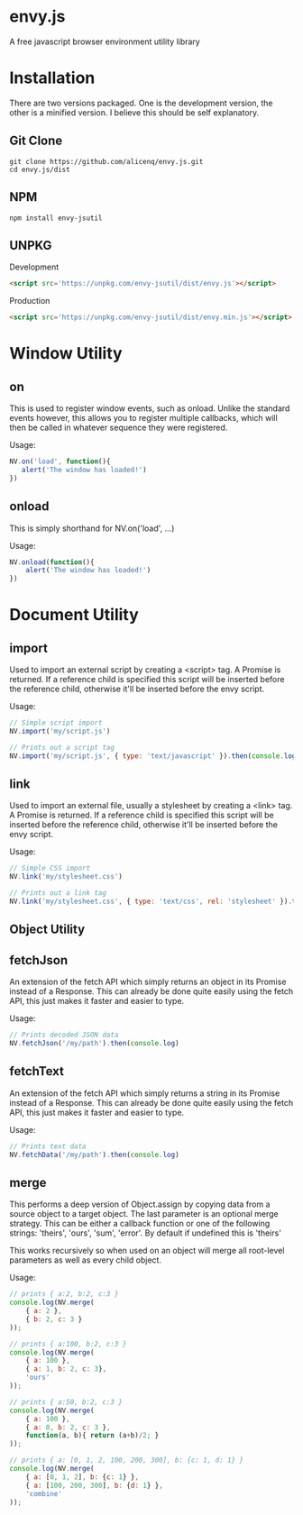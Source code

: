 envy.js
======
A free javascript browser environment utility library

Installation
======
There are two versions packaged. One is the development version, the other is a minified version. I believe this should be self explanatory. 

Git Clone
------
```
git clone https://github.com/alicenq/envy.js.git
cd envy.js/dist
```

NPM
------
`npm install envy-jsutil`



UNPKG
------

Development
```html
<script src='https://unpkg.com/envy-jsutil/dist/envy.js'></script>
```


Production
```html
<script src='https://unpkg.com/envy-jsutil/dist/envy.min.js'></script>
```



Window Utility
======

on
------
This is used to register window events, such as onload. Unlike the standard events however, this allows you to register multiple callbacks, which will then be called in whatever sequence they were registered. 

Usage:
 ```javascript
NV.on('load', function(){
    alert('The window has loaded!')
})
```

onload
------
This is simply shorthand for NV.on('load', ...)

Usage: 
```javascript
NV.onload(function(){
    alert('The window has loaded!')
})
```


Document Utility 
======

import
------
Used to import an external script by creating a &lt;script&gt; tag. A Promise is returned. If a reference child is specified this script will be inserted before the reference child, otherwise it'll be inserted before the envy script.

Usage: 
```javascript
// Simple script import
NV.import('my/script.js')

// Prints out a script tag 
NV.import('my/script.js', { type: 'text/javascript' }).then(console.log)
```

link
------
Used to import an external file, usually a stylesheet by creating a &lt;link&gt; tag. A Promise is returned. If a reference child is specified this script will be inserted before the reference child, otherwise it'll be inserted before the envy script.

Usage: 
```javascript
// Simple CSS import
NV.link('my/stylesheet.css')

// Prints out a link tag 
NV.link('my/stylesheet.css', { type: 'text/css', rel: 'stylesheet' }).then(console.log)
```

Object Utility
------

fetchJson
------
An extension of the fetch API which simply returns an object in its Promise instead of a Response. This can already be done quite easily using the fetch API, this just makes it faster and easier to type.

Usage: 
```javascript
// Prints decoded JSON data
NV.fetchJson('/my/path').then(console.log)
```

fetchText
------
An extension of the fetch API which simply returns a string in its Promise instead of a Response. This can already be done quite easily using the fetch API, this just makes it faster and easier to type.

Usage: 
```javascript
// Prints text data
NV.fetchData('/my/path').then(console.log)
```

merge
------
This performs a deep version of Object.assign by copying data from a source object to a target object. The last parameter is an optional merge strategy. This can be either a callback function or one of the following strings: 'theirs', 'ours', 'sum', 'error'. By default if undefined this is 'theirs'

This works recursively so when used on an object will merge all root-level parameters as well as every child object.


Usage:
```javascript
// prints { a:2, b:2, c:3 }
console.log(NV.merge(
    { a: 2 }, 
    { b: 2, c: 3 }
));	

// prints { a:100, b:2, c:3 }
console.log(NV.merge(
    { a: 100 }, 
    { a: 1, b: 2, c: 3}, 
    'ours'
));	

// prints { a:50, b:2, c:3 }
console.log(NV.merge(
    { a: 100 },
    { a: 0, b: 2, c: 3 }, 
    function(a, b){ return (a+b)/2; } 
));	

// prints { a: [0, 1, 2, 100, 200, 300], b: {c: 1, d: 1} }
console.log(NV.merge(
    { a: [0, 1, 2], b: {c: 1} },
    { a: [100, 200, 300], b: {d: 1} },
    'combine'
));	



```



